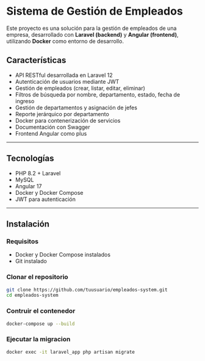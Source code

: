 # Sistema de Gestión de Empleados

Este proyecto es una solución para la gestión de empleados de una empresa, desarrollado con **Laravel (backend)** y **Angular (frontend)**, utilizando **Docker** como entorno de desarrollo.

## Características

- API RESTful desarrollada en Laravel 12
- Autenticación de usuarios mediante JWT
- Gestión de empleados (crear, listar, editar, eliminar)
- Filtros de búsqueda por nombre, departamento, estado, fecha de ingreso
- Gestión de departamentos y asignación de jefes
- Reporte jerárquico por departamento
- Docker para contenerización de servicios
- Documentación con Swagger
- Frontend Angular como plus

---

## Tecnologías

- PHP 8.2 + Laravel
- MySQL
- Angular 17
- Docker y Docker Compose
- JWT para autenticación

---

## Instalación

### Requisitos

- Docker y Docker Compose instalados
- Git instalado

### Clonar el repositorio

```bash
git clone https://github.com/tuusuario/empleados-system.git
cd empleados-system
```

### Contruir el contenedor
```bash
docker-compose up --build
```

### Ejecutar la migracion
```bash
docker exec -it laravel_app php artisan migrate
```
